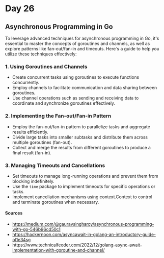 # Day 26

## Asynchronous Programming in Go

To leverage advanced techniques for asynchronous programming in Go, it's essential to master the concepts of goroutines and channels, as well as explore patterns like fan-out/fan-in and timeouts. Here's a guide to help you utilize these techniques effectively:

### 1. Using Goroutines and Channels

- Create concurrent tasks using goroutines to execute functions concurrently.
- Employ channels to facilitate communication and data sharing between goroutines.
- Use channel operations such as sending and receiving data to coordinate and synchronize goroutines effectively.

### 2. Implementing the Fan-out/Fan-in Pattern

- Employ the fan-out/fan-in pattern to parallelize tasks and aggregate results efficiently.
- Divide large tasks into smaller subtasks and distribute them across multiple goroutines (fan-out).
- Collect and merge the results from different goroutines to produce a final result (fan-in).

### 3. Managing Timeouts and Cancellations

- Set timeouts to manage long-running operations and prevent them from blocking indefinitely.
- Use the `time` package to implement timeouts for specific operations or tasks.
- Implement cancellation mechanisms using context.Context to control and terminate goroutines when necessary.

#### Sources

- <https://medium.com/@gauravsingharoy/asynchronous-programming-with-go-546b96cd50c1>
- <https://hackernoon.com/asyncawait-in-golang-an-introductory-guide-ol1e34sg>
- <https://www.technicalfeeder.com/2022/12/golang-async-await-implementation-with-goroutine-and-channel/>
